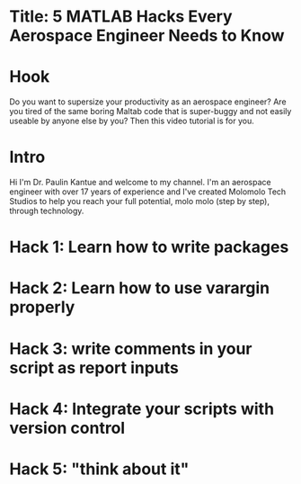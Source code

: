 # Title: 5 MATLAB Hacks Every Aerospace Engineer Needs to Know

# Hook
Do you want to supersize your productivity as an aerospace engineer? Are you tired of the same boring Maltab code that is super-buggy and not easily useable by anyone else by you? Then this video tutorial is for you. 

# Intro
Hi I'm Dr. Paulin Kantue and welcome to my channel. I'm an aerospace engineer with over 17 years of experience and I've created Molomolo Tech Studios to help you reach your full potential, molo molo (step by step), through technology.

# Hack 1: Learn how to write packages

# Hack 2: Learn how to use varargin properly

# Hack 3: write comments in your script as report inputs

# Hack 4: Integrate your scripts with version control

# Hack 5: "think about it"
